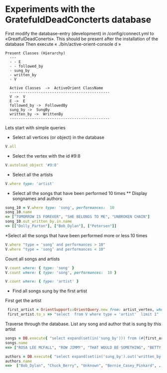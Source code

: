 # Experiments with the GratefuldDeadConcterts database

First modify the database-entry (development) in /config/connect.yml to  «GreatfulDeadConerts».
This should be present after the installation of the database
Then execute « ./bin/active-orient-console d »
```
Present Classes (Hierarchy) 
  ---
  - - E
  - - followed_by
  - sung_by
  - written_by
  - V

  Active Classes  ->  ActiveOrient ClassName
  ---------------------------------------------
  V ->  V
  E ->  E
  followed_by ->  FollowedBy
  sung_by ->  SungBy
  written_by ->  WrittenBy
  ---------------------------------------------
```

Lets start with simple queries

* Select all vertices (or object) in the database

```ruby
V.all
```

* Select the vertex with the id #9:8
```ruby
V.autoload_object '#9:8'
```

* Select all the artists

```ruby
V.where type: 'artist'
```

* Select all the songs that have been performed  10 times 
** Display songnames and authors


```ruby
song_10 = V.where type: 'song', performances:  10
song_10.name
=> ["TOMORROW IS FOREVER", "SHE BELONGS TO ME", "UNBROKEN CHAIN"]
song_10.out_written_by.in.name 
=> [["Dolly_Parton"], ["Bob_Dylan"], ["Petersen"]]
```
*Select all the songs that have been performed  more or less 10 times 

```ruby
V.where "type = 'song’ and performances > 10"
V.where "type = 'song’ and performances < 10"
```
Count all songs and artists

```ruby
V.count where: { type: 'song' }
V.count where: { type: 'song', performances:  10 }

V.count where: { type: 'artist' }
```


* Find all songs sung by the first artist 
 
First get the artist
```ruby
 first_artist = OrientSupport::OrientQuery.new from: artist_vertex, where: { type: 'artist'} , limit: 1
 first_artist.to_s => "select  from V where type = 'artist'  limit 1"
```
Traverse through the database. List any song and author that is sung by this artist

```ruby
songs = DB.execute{ "select expand(set(in('sung_by'))) from (#{first_artist.to_s}) " }
songs.name
==> ["ROSA LEE MCFALL", "ROW JIMMY", "THAT WOULD BE SOMETHING", "BETTY AND DUPREE", "WHISKEY IN THE JAR", ...]

authors = DB.execute{ "select expand(set(in('sung_by').out('written_by'))) from (#{first_artist.to_s}) " }
authors.name
==>  ["Bob_Dylan", "Chuck_Berry", "Unknown", "Bernie_Casey_Pinkard", ...]

```



